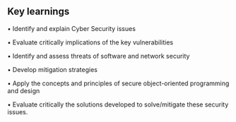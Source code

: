 ## Key learnings ##

•	Identify and explain Cyber Security issues

•	Evaluate critically implications of the key vulnerabilities

•	Identify and assess threats of software and network security 

•	Develop mitigation strategies

•	Apply the concepts and principles of secure object-oriented programming and design 

•	Evaluate critically the solutions developed to solve/mitigate these security issues.

